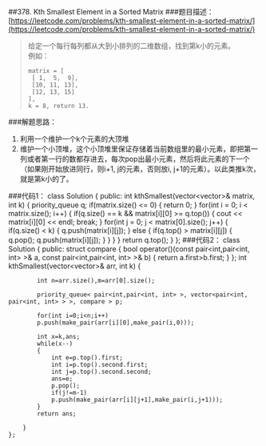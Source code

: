 ##378. Kth Smallest Element in a Sorted Matrix
###题目描述：[https://leetcode.com/problems/kth-smallest-element-in-a-sorted-matrix/](https://leetcode.com/problems/kth-smallest-element-in-a-sorted-matrix/)
> 给定一个每行每列都从大到小排列的二维数组，找到第k小的元素。    
> 例如：
> 
>     matrix = [
>      [ 1,  5,  9],
>      [10, 11, 13],
>      [12, 13, 15]
>     ],
>     k = 8, return 13.

###解题思路：
1. 利用一个维护一个k个元素的大顶堆
2. 维护一个小顶堆，这个小顶堆里保证存储着当前数组里的最小元素，即把第一列或者第一行的数都存进去，每次pop出最小元素，然后将此元素的下一个（如果刚开始放进同行，则i+1, j的元素，否则放i, j+1的元素）。以此类推k次，就是第k小的了。

###代码1：
	class Solution {
	public:
	    int kthSmallest(vector<vector<int>>& matrix, int k) {
	        priority_queue<int> q;
	        if(matrix.size() <= 0) {
	            return 0;
	        }
	        for(int i = 0; i < matrix.size(); i++) {
	            if(q.size() == k && matrix[i][0] >= q.top()) {
	                cout << matrix[i][0] << endl;
	                break;
	            } 
	            for(int j = 0; j < matrix[0].size(); j++) {
	                if(q.size() < k) {
	                    q.push(matrix[i][j]);
	                }
	                else {
	                    if(q.top() > matrix[i][j]) {
	                        q.pop();
	                        q.push(matrix[i][j]);
	                    }
	                }
	            }
	        }
	        return q.top();
	    }
	};
###代码2：
	class Solution {
	public:
	struct compare
	{
	    bool operator()(const pair<int,pair<int, int> >& a, const pair<int,pair<int, int> >& b)
	    {
	        return a.first>b.first;
	    }
	};
	    int kthSmallest(vector<vector<int>>& arr, int k) {
	        
	        int n=arr.size(),m=arr[0].size();
	        
	        priority_queue< pair<int,pair<int, int> >, vector<pair<int, pair<int, int> > >, compare > p;
	        
	        for(int i=0;i<n;i++)
	        p.push(make_pair(arr[i][0],make_pair(i,0)));
	        
	        int x=k,ans;
	        while(x--)
	        {
	            int e=p.top().first;
	            int i=p.top().second.first;
	            int j=p.top().second.second;
	            ans=e;
	            p.pop();
	            if(j!=m-1)
	            p.push(make_pair(arr[i][j+1],make_pair(i,j+1)));
	        }
	        return ans;
	        
	    }
	};